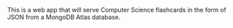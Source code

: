 This is a web app that will serve Computer Science flashcards in the form of JSON from a MongoDB Atlas database.
